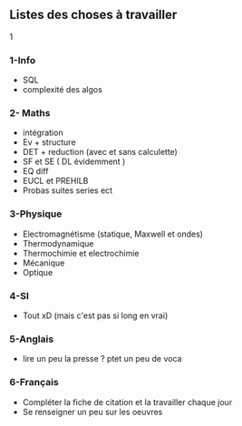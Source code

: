 ## Listes des choses à travailler

1

### 1-Info 
  * SQL
  * complexité des algos
  
### 2- Maths
  * intégration
  * Ev + structure
  * DET + reduction (avec et sans calculette)
  * SF et SE ( DL évidemment )
  * EQ diff
  * EUCL et PREHILB
  * Probas suites series ect 
  
### 3-Physique
  * Electromagnétisme (statique, Maxwell et ondes)
  * Thermodynamique
  * Thermochimie et electrochimie
  * Mécanique
  * Optique
  
### 4-SI
  * Tout xD (mais c'est pas si long en vrai)
  
### 5-Anglais
  * lire un peu la presse ? ptet un peu de voca
  
### 6-Français 
  * Compléter la fiche de citation et la travailler chaque jour
  * Se renseigner un peu sur les oeuvres
  
